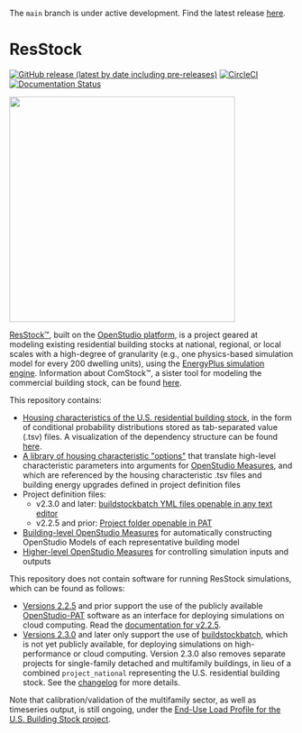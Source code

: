 The `main` branch is under active development. Find the latest release [here](https://github.com/NREL/ResStock/releases).

ResStock
========

[![GitHub release (latest by date including pre-releases)](https://img.shields.io/github/v/release/NREL/OpenStudio-BuildStock?include_prereleases)](https://github.com/NREL/OpenStudio-BuildStock/releases)
[![CircleCI](https://circleci.com/gh/NREL/OpenStudio-BuildStock.svg?style=shield)](https://circleci.com/gh/NREL/OpenStudio-BuildStock)
[![Documentation Status](https://readthedocs.org/projects/resstock/badge/?version=latest)](https://resstock.readthedocs.io/en/latest/?badge=latest)

<img src="https://user-images.githubusercontent.com/1276021/85608250-1ff46b80-b612-11ea-903e-4ced367e5940.jpg" width="400">

[ResStock™](https://www.nrel.gov/buildings/resstock.html), built on the [OpenStudio platform](http://openstudio.net), is a project geared at modeling existing residential building stocks at national, regional, or local scales with a high-degree of granularity (e.g., one physics-based simulation model for every 200 dwelling units), using the [EnergyPlus simulation engine](http://energyplus.net). Information about ComStock™, a sister tool for modeling the commercial building stock, can be found [here](https://www.nrel.gov/buildings/comstock.html). 

This repository contains:

- [Housing characteristics of the U.S. residential building stock](https://github.com/NREL/ResStock/tree/master/project_national/housing_characteristics), in the form of conditional probability distributions stored as tab-separated value (.tsv) files. A visualization of the dependency structure can be found [here](https://htmlpreview.github.io/?https://github.com/NREL/OpenStudio-BuildStock/blob/master/project_national/util/dependency_wheel/dep_wheel.html).
- [A library of housing characteristic "options"](https://github.com/NREL/ResStock/blob/master/resources/options_lookup.tsv) that translate high-level characteristic parameters into arguments for [OpenStudio Measures](https://github.com/NREL/ResStock/tree/master/resources/measures), and which are referenced by the housing characteristic .tsv files and building energy upgrades defined in project definition files
- Project definition files:
  - v2.3.0 and later: [buildstockbatch YML files openable in any text editor](https://github.com/NREL/ResStock/blob/master/project_national/national.yml)
  - v2.2.5 and prior: [Project folder openable in PAT](https://github.com/NREL/ResStock/tree/v2.2.5/project_singlefamilydetached)
- [Building-level OpenStudio Measures](https://github.com/NREL/ResStock/tree/master/resources/measures) for automatically constructing OpenStudio Models of each representative building model
- [Higher-level OpenStudio Measures](https://github.com/NREL/ResStock/tree/master/measures) for controlling simulation inputs and outputs

This repository does not contain software for running ResStock simulations, which can be found as follows:

 - [Versions 2.2.5](https://github.com/NREL/ResStock/releases/tag/v2.2.5) and prior support the use of the publicly available [OpenStudio-PAT](https://github.com/NREL/OpenStudio-PAT) software as an interface for deploying simulations on cloud computing. Read the [documentation for v2.2.5](https://resstock.readthedocs.io/en/v2.2.5/).
 - [Versions 2.3.0](https://github.com/NREL/ResStock/releases/tag/untagged-af060c990f21d5ca539f) and later only support the use of [buildstockbatch](https://github.com/NREL/buildstockbatch), which is not yet publicly available, for deploying simulations on high-performance or cloud computing. Version 2.3.0 also removes separate projects for single-family detached and multifamily buildings, in lieu of a combined `project_national` representing the U.S. residential building stock. See the [changelog](https://github.com/NREL/ResStock/blob/master/CHANGELOG.md) for more details. 

Note that calibration/validation of the multifamily sector, as well as timeseries output, is still ongoing, under the [End-Use Load Profile for the U.S. Building Stock project](https://www.nrel.gov/buildings/end-use-load-profiles.html).


